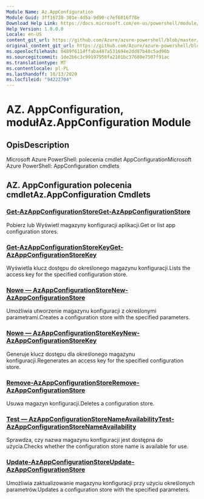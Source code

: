 ```yaml
---
Module Name: Az.AppConfiguration
Module Guid: 3ff16738-381e-4d5a-9d90-c7ef6816f78e
Download Help Link: https://docs.microsoft.com/en-us/powershell/module/az.appconfiguration
Help Version: 1.0.0.0
Locale: en-US
content_git_url: https://github.com/Azure/azure-powershell/blob/master/src/AppConfiguration/help/Az.AppConfiguration.md
original_content_git_url: https://github.com/Azure/azure-powershell/blob/master/src/AppConfiguration/help/Az.AppConfiguration.md
ms.openlocfilehash: 0489f6114ffaba487a531694e2dd87b48c5ad90b
ms.sourcegitcommit: 1de2b6c3c99197958fa2101bc37680e7507f91ac
ms.translationtype: MT
ms.contentlocale: pl-PL
ms.lasthandoff: 10/13/2020
ms.locfileid: "94222704"
---
```

# <span data-ttu-id="0edf2-101">AZ. AppConfiguration, moduł</span><span class="sxs-lookup"><span data-stu-id="0edf2-101">Az.AppConfiguration Module</span></span>
## <span data-ttu-id="0edf2-102">Opis</span><span class="sxs-lookup"><span data-stu-id="0edf2-102">Description</span></span>
<span data-ttu-id="0edf2-103">Microsoft Azure PowerShell: polecenia cmdlet AppConfiguration</span><span class="sxs-lookup"><span data-stu-id="0edf2-103">Microsoft Azure PowerShell: AppConfiguration cmdlets</span></span>

## <span data-ttu-id="0edf2-104">AZ. AppConfiguration polecenia cmdlet</span><span class="sxs-lookup"><span data-stu-id="0edf2-104">Az.AppConfiguration Cmdlets</span></span>
### [<span data-ttu-id="0edf2-105">Get-AzAppConfigurationStore</span><span class="sxs-lookup"><span data-stu-id="0edf2-105">Get-AzAppConfigurationStore</span></span>](Get-AzAppConfigurationStore.md)
<span data-ttu-id="0edf2-106">Pobierz lub Wyświetl magazyny konfiguracji aplikacji.</span><span class="sxs-lookup"><span data-stu-id="0edf2-106">Get or list app configuration stores.</span></span>

### [<span data-ttu-id="0edf2-107">Get-AzAppConfigurationStoreKey</span><span class="sxs-lookup"><span data-stu-id="0edf2-107">Get-AzAppConfigurationStoreKey</span></span>](Get-AzAppConfigurationStoreKey.md)
<span data-ttu-id="0edf2-108">Wyświetla klucz dostępu do określonego magazynu konfiguracji.</span><span class="sxs-lookup"><span data-stu-id="0edf2-108">Lists the access key for the specified configuration store.</span></span>

### [<span data-ttu-id="0edf2-109">Nowe — AzAppConfigurationStore</span><span class="sxs-lookup"><span data-stu-id="0edf2-109">New-AzAppConfigurationStore</span></span>](New-AzAppConfigurationStore.md)
<span data-ttu-id="0edf2-110">Umożliwia utworzenie magazynu konfiguracji z określonymi parametrami.</span><span class="sxs-lookup"><span data-stu-id="0edf2-110">Creates a configuration store with the specified parameters.</span></span>

### [<span data-ttu-id="0edf2-111">Nowe — AzAppConfigurationStoreKey</span><span class="sxs-lookup"><span data-stu-id="0edf2-111">New-AzAppConfigurationStoreKey</span></span>](New-AzAppConfigurationStoreKey.md)
<span data-ttu-id="0edf2-112">Generuje klucz dostępu dla określonego magazynu konfiguracji.</span><span class="sxs-lookup"><span data-stu-id="0edf2-112">Regenerates an access key for the specified configuration store.</span></span>

### [<span data-ttu-id="0edf2-113">Remove-AzAppConfigurationStore</span><span class="sxs-lookup"><span data-stu-id="0edf2-113">Remove-AzAppConfigurationStore</span></span>](Remove-AzAppConfigurationStore.md)
<span data-ttu-id="0edf2-114">Usuwa magazyn konfiguracji.</span><span class="sxs-lookup"><span data-stu-id="0edf2-114">Deletes a configuration store.</span></span>

### [<span data-ttu-id="0edf2-115">Test — AzAppConfigurationStoreNameAvailability</span><span class="sxs-lookup"><span data-stu-id="0edf2-115">Test-AzAppConfigurationStoreNameAvailability</span></span>](Test-AzAppConfigurationStoreNameAvailability.md)
<span data-ttu-id="0edf2-116">Sprawdza, czy nazwa magazynu konfiguracji jest dostępna do użycia.</span><span class="sxs-lookup"><span data-stu-id="0edf2-116">Checks whether the configuration store name is available for use.</span></span>

### [<span data-ttu-id="0edf2-117">Update-AzAppConfigurationStore</span><span class="sxs-lookup"><span data-stu-id="0edf2-117">Update-AzAppConfigurationStore</span></span>](Update-AzAppConfigurationStore.md)
<span data-ttu-id="0edf2-118">Umożliwia zaktualizowanie magazynu konfiguracji przy użyciu określonych parametrów.</span><span class="sxs-lookup"><span data-stu-id="0edf2-118">Updates a configuration store with the specified parameters.</span></span>

